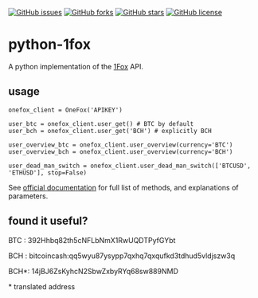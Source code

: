 [![GitHub issues](https://img.shields.io/github/issues/7013145/python-1fox.svg?style=flat-square)](https://github.com/7013145/python-1fox/issues)
[![GitHub forks](https://img.shields.io/github/forks/7013145/python-1fox.svg?style=flat-square)](https://github.com/7013145/python-1fox/network)
[![GitHub stars](https://img.shields.io/github/stars/7013145/python-1fox.svg?style=flat-square)](https://github.com/7013145/python-1fox/stargazers)
[![GitHub license](https://img.shields.io/github/license/7013145/python-1fox.svg?style=flat-square)](https://github.com/7013145/python-1fox)
# python-1fox
A python implementation of the [1Fox](https://1fox.com/?t=1cv) API.

## usage

```
onefox_client = OneFox('APIKEY')

user_btc = onefox_client.user_get() # BTC by default
user_bch = onefox_client.user_get('BCH') # explicitly BCH 

user_overview_btc = onefox_client.user_overview(currency='BTC')
user_overview_bch = onefox_client.user_overview(currency='BCH')

user_dead_man_switch = onefox_client.user_dead_man_switch(['BTCUSD', 'ETHUSD'], stop=False)
```

See [official documentation](https://1fox.com/?c=en/content/api-documentation?t=1cv) for full list of methods, and explanations of parameters.

## found it useful?
BTC : 392Hhbq82th5cNFLbNmX1RwUQDTPyfGYbt

BCH : bitcoincash:qq5wyu87ysypp7qxhq7qxqufkd3tdhud5vldjszw3q

BCH*: 14jBJ6ZsKyhcN2SbwZxbyRYq68sw889NMD

\* translated address
